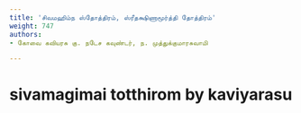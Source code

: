 ```yaml
---
title: 'சிவமஹிம்ந ஸ்தோத்திரம், ஸ்ரீதக்ஷிணாமூர்த்தி தோத்திரம்'
weight: 747
authors:
- கோவை கவியரசு கு. நடேச கவுண்டர், ந. முத்துக்குமாரசுவாமி

---
```


# sivamagimai totthirom by kaviyarasu